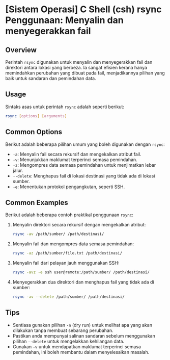 # [Sistem Operasi] C Shell (csh) rsync Penggunaan: Menyalin dan menyegerakkan fail

## Overview
Perintah `rsync` digunakan untuk menyalin dan menyegerakkan fail dan direktori antara lokasi yang berbeza. Ia sangat efisien kerana hanya memindahkan perubahan yang dibuat pada fail, menjadikannya pilihan yang baik untuk sandaran dan pemindahan data.

## Usage
Sintaks asas untuk perintah `rsync` adalah seperti berikut:

```bash
rsync [options] [arguments]
```

## Common Options
Berikut adalah beberapa pilihan umum yang boleh digunakan dengan `rsync`:

- `-a`: Menyalin fail secara rekursif dan mengekalkan atribut fail.
- `-v`: Menunjukkan maklumat terperinci semasa pemindahan.
- `-z`: Mengompres data semasa pemindahan untuk menjimatkan lebar jalur.
- `--delete`: Menghapus fail di lokasi destinasi yang tidak ada di lokasi sumber.
- `-e`: Menentukan protokol pengangkutan, seperti SSH.

## Common Examples
Berikut adalah beberapa contoh praktikal penggunaan `rsync`:

1. Menyalin direktori secara rekursif dengan mengekalkan atribut:

   ```bash
   rsync -av /path/sumber/ /path/destinasi/
   ```

2. Menyalin fail dan mengompres data semasa pemindahan:

   ```bash
   rsync -az /path/sumber/file.txt /path/destinasi/
   ```

3. Menyalin fail dari pelayan jauh menggunakan SSH:

   ```bash
   rsync -avz -e ssh user@remote:/path/sumber/ /path/destinasi/
   ```

4. Menyegerakkan dua direktori dan menghapus fail yang tidak ada di sumber:

   ```bash
   rsync -av --delete /path/sumber/ /path/destinasi/
   ```

## Tips
- Sentiasa gunakan pilihan `-n` (dry run) untuk melihat apa yang akan dilakukan tanpa membuat sebarang perubahan.
- Pastikan anda mempunyai salinan sandaran sebelum menggunakan pilihan `--delete` untuk mengelakkan kehilangan data.
- Gunakan `-v` untuk mendapatkan maklumat terperinci semasa pemindahan, ini boleh membantu dalam menyelesaikan masalah.